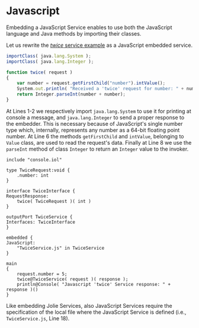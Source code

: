 # Javascript

Embedding a JavaScript Service enables to use both the JavaScript language and Java methods by importing their classes.

Let us rewrite the [_twice_ service example](../../../tutorials/advanced-scenarios/supporting-new-protocols-in-jolie/README.md#first-compilation-and-execution) as a JavaScript embedded service.

```javascript
importClass( java.lang.System );
importClass( java.lang.Integer );

function twice( request )
{
    var number = request.getFirstChild("number").intValue();
    System.out.println( "Received a 'twice' request for number: " + number );
    return Integer.parseInt(number + number);
}
```

At Lines 1-2 we respectively import `java.lang.System` to use it for printing at console a message, and `java.lang.Integer` to send a proper response to the embedder. This is necessary because of JavaScript's single number type which, internally, represents any number as a 64-bit floating point number. At Line 6 the methods `getFirstChild` and `intValue`, belonging to `Value` class, are used to read the request's data. Finally at Line 8 we use the `parseInt` method of class `Integer` to return an `Integer` value to the invoker.

```jolie
include "console.iol"

type TwiceRequest:void {
    .number: int
}

interface TwiceInterface {
RequestResponse:
    twice( TwiceRequest )( int )
}

outputPort TwiceService {
Interfaces: TwiceInterface
}

embedded {
JavaScript:
    "TwiceService.js" in TwiceService
}

main
{
    request.number = 5;
    twice@TwiceService( request )( response );
    println@Console( "Javascript 'twice' Service response: " + response )()
}
```

Like embedding Jolie Services, also JavaScript Services require the specification of the local file where the JavaScript Service is defined \(i.e., `TwiceService.js`, Line 18\).
